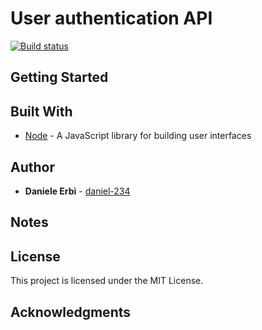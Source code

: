 # User authentication API

[![Build status](https://ci.appveyor.com/api/projects/status/gheruay34qdkqpe3?svg=true)](https://ci.appveyor.com/project/daniel-234/user-authentication-api)

## Getting Started


## Built With

- [Node](https://reactjs.org/) - A JavaScript library for building user interfaces


## Author

- **Daniele Erbì** - [daniel-234](https://github.com/daniel-234)

## Notes

## License

This project is licensed under the MIT License.

## Acknowledgments

